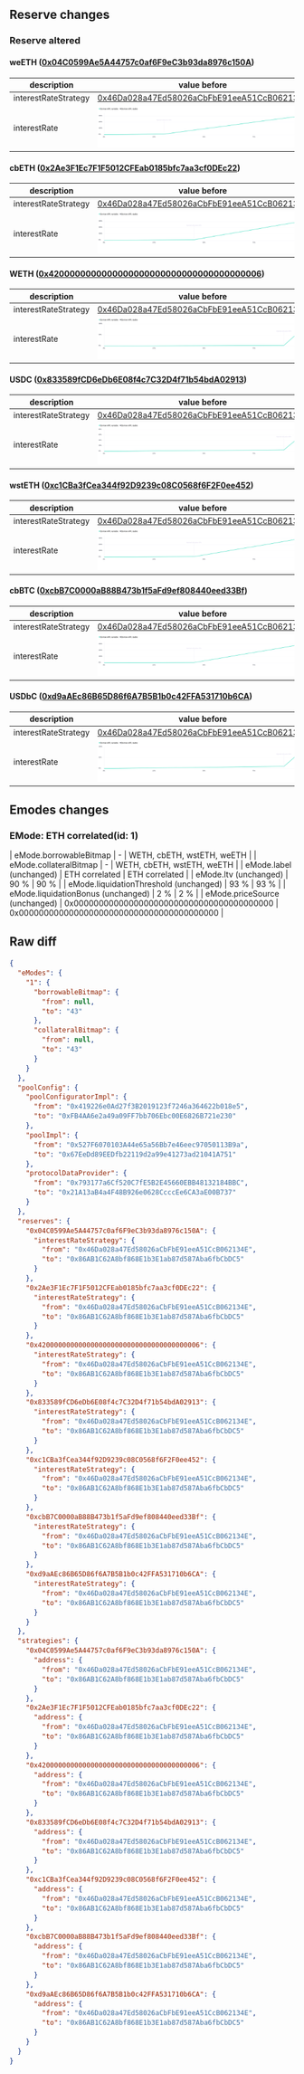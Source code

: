 ## Reserve changes

### Reserve altered

#### weETH ([0x04C0599Ae5A44757c0af6F9eC3b93da8976c150A](https://basescan.org/address/0x04C0599Ae5A44757c0af6F9eC3b93da8976c150A))

| description | value before | value after |
| --- | --- | --- |
| interestRateStrategy | [0x46Da028a47Ed58026aCbFbE91eeA51CcB062134E](https://basescan.org/address/0x46Da028a47Ed58026aCbFbE91eeA51CcB062134E) | [0x86AB1C62A8bf868E1b3E1ab87d587Aba6fbCbDC5](https://basescan.org/address/0x86AB1C62A8bf868E1b3E1ab87d587Aba6fbCbDC5) |
| interestRate | ![before](/.assets/abf3f4dbe21b49b5a01a454f7cf6c1dff3879949.svg) | ![after](/.assets/8fe77c6a047f2c560b5105c17299902d105704f1.svg) |

#### cbETH ([0x2Ae3F1Ec7F1F5012CFEab0185bfc7aa3cf0DEc22](https://basescan.org/address/0x2Ae3F1Ec7F1F5012CFEab0185bfc7aa3cf0DEc22))

| description | value before | value after |
| --- | --- | --- |
| interestRateStrategy | [0x46Da028a47Ed58026aCbFbE91eeA51CcB062134E](https://basescan.org/address/0x46Da028a47Ed58026aCbFbE91eeA51CcB062134E) | [0x86AB1C62A8bf868E1b3E1ab87d587Aba6fbCbDC5](https://basescan.org/address/0x86AB1C62A8bf868E1b3E1ab87d587Aba6fbCbDC5) |
| interestRate | ![before](/.assets/dc142671fc1206f692dc9c6906686dfc9eb5b355.svg) | ![after](/.assets/6582200fbeffb1c0178f8988c1500405e780d82b.svg) |

#### WETH ([0x4200000000000000000000000000000000000006](https://basescan.org/address/0x4200000000000000000000000000000000000006))

| description | value before | value after |
| --- | --- | --- |
| interestRateStrategy | [0x46Da028a47Ed58026aCbFbE91eeA51CcB062134E](https://basescan.org/address/0x46Da028a47Ed58026aCbFbE91eeA51CcB062134E) | [0x86AB1C62A8bf868E1b3E1ab87d587Aba6fbCbDC5](https://basescan.org/address/0x86AB1C62A8bf868E1b3E1ab87d587Aba6fbCbDC5) |
| interestRate | ![before](/.assets/5e57642c05a3a70e60c1de9caa27d686b8bb1362.svg) | ![after](/.assets/1127a94f574d36b70059ab4f1cda745898091bb0.svg) |

#### USDC ([0x833589fCD6eDb6E08f4c7C32D4f71b54bdA02913](https://basescan.org/address/0x833589fCD6eDb6E08f4c7C32D4f71b54bdA02913))

| description | value before | value after |
| --- | --- | --- |
| interestRateStrategy | [0x46Da028a47Ed58026aCbFbE91eeA51CcB062134E](https://basescan.org/address/0x46Da028a47Ed58026aCbFbE91eeA51CcB062134E) | [0x86AB1C62A8bf868E1b3E1ab87d587Aba6fbCbDC5](https://basescan.org/address/0x86AB1C62A8bf868E1b3E1ab87d587Aba6fbCbDC5) |
| interestRate | ![before](/.assets/b7c1af0d146c8e551ee939f2b5fa07cceab4f7e5.svg) | ![after](/.assets/8eb244025e49951ff2aaa2712daf551a3d1beca3.svg) |

#### wstETH ([0xc1CBa3fCea344f92D9239c08C0568f6F2F0ee452](https://basescan.org/address/0xc1CBa3fCea344f92D9239c08C0568f6F2F0ee452))

| description | value before | value after |
| --- | --- | --- |
| interestRateStrategy | [0x46Da028a47Ed58026aCbFbE91eeA51CcB062134E](https://basescan.org/address/0x46Da028a47Ed58026aCbFbE91eeA51CcB062134E) | [0x86AB1C62A8bf868E1b3E1ab87d587Aba6fbCbDC5](https://basescan.org/address/0x86AB1C62A8bf868E1b3E1ab87d587Aba6fbCbDC5) |
| interestRate | ![before](/.assets/dc142671fc1206f692dc9c6906686dfc9eb5b355.svg) | ![after](/.assets/6582200fbeffb1c0178f8988c1500405e780d82b.svg) |

#### cbBTC ([0xcbB7C0000aB88B473b1f5aFd9ef808440eed33Bf](https://basescan.org/address/0xcbB7C0000aB88B473b1f5aFd9ef808440eed33Bf))

| description | value before | value after |
| --- | --- | --- |
| interestRateStrategy | [0x46Da028a47Ed58026aCbFbE91eeA51CcB062134E](https://basescan.org/address/0x46Da028a47Ed58026aCbFbE91eeA51CcB062134E) | [0x86AB1C62A8bf868E1b3E1ab87d587Aba6fbCbDC5](https://basescan.org/address/0x86AB1C62A8bf868E1b3E1ab87d587Aba6fbCbDC5) |
| interestRate | ![before](/.assets/10bfcca87ef9d6ab4ccf97fcb660cfa970edab1f.svg) | ![after](/.assets/2aa941907cb07bf47ff3e71b5117a20d15ed5dbc.svg) |

#### USDbC ([0xd9aAEc86B65D86f6A7B5B1b0c42FFA531710b6CA](https://basescan.org/address/0xd9aAEc86B65D86f6A7B5B1b0c42FFA531710b6CA))

| description | value before | value after |
| --- | --- | --- |
| interestRateStrategy | [0x46Da028a47Ed58026aCbFbE91eeA51CcB062134E](https://basescan.org/address/0x46Da028a47Ed58026aCbFbE91eeA51CcB062134E) | [0x86AB1C62A8bf868E1b3E1ab87d587Aba6fbCbDC5](https://basescan.org/address/0x86AB1C62A8bf868E1b3E1ab87d587Aba6fbCbDC5) |
| interestRate | ![before](/.assets/f546af1ac7b1ac8e277029e8ba07e0df5c0cc142.svg) | ![after](/.assets/ff7ab747b91ecff18f73bcc2c32555b4db7de5b7.svg) |

## Emodes changes

### EMode: ETH correlated(id: 1)

| eMode.borrowableBitmap | - | WETH, cbETH, wstETH, weETH |
| eMode.collateralBitmap | - | WETH, cbETH, wstETH, weETH |
| eMode.label (unchanged) | ETH correlated | ETH correlated |
| eMode.ltv (unchanged) | 90 % | 90 % |
| eMode.liquidationThreshold (unchanged) | 93 % | 93 % |
| eMode.liquidationBonus (unchanged) | 2 % | 2 % |
| eMode.priceSource (unchanged) | 0x0000000000000000000000000000000000000000 | 0x0000000000000000000000000000000000000000 |


## Raw diff

```json
{
  "eModes": {
    "1": {
      "borrowableBitmap": {
        "from": null,
        "to": "43"
      },
      "collateralBitmap": {
        "from": null,
        "to": "43"
      }
    }
  },
  "poolConfig": {
    "poolConfiguratorImpl": {
      "from": "0x419226e0Ad27f3B2019123f7246a364622b018e5",
      "to": "0xFB4AA6e2a49a09FF7bb706Ebc00E6826B721e230"
    },
    "poolImpl": {
      "from": "0x527F6070103A44e65a56Bb7e46eec97050113B9a",
      "to": "0x67EeDd89EEDfb22119d2a99e41273ad21041A751"
    },
    "protocolDataProvider": {
      "from": "0x793177a6Cf520C7fE5B2E45660EBB48132184BBC",
      "to": "0x21A13aB4a4F48B926e0628CcccEe6CA3aE00B737"
    }
  },
  "reserves": {
    "0x04C0599Ae5A44757c0af6F9eC3b93da8976c150A": {
      "interestRateStrategy": {
        "from": "0x46Da028a47Ed58026aCbFbE91eeA51CcB062134E",
        "to": "0x86AB1C62A8bf868E1b3E1ab87d587Aba6fbCbDC5"
      }
    },
    "0x2Ae3F1Ec7F1F5012CFEab0185bfc7aa3cf0DEc22": {
      "interestRateStrategy": {
        "from": "0x46Da028a47Ed58026aCbFbE91eeA51CcB062134E",
        "to": "0x86AB1C62A8bf868E1b3E1ab87d587Aba6fbCbDC5"
      }
    },
    "0x4200000000000000000000000000000000000006": {
      "interestRateStrategy": {
        "from": "0x46Da028a47Ed58026aCbFbE91eeA51CcB062134E",
        "to": "0x86AB1C62A8bf868E1b3E1ab87d587Aba6fbCbDC5"
      }
    },
    "0x833589fCD6eDb6E08f4c7C32D4f71b54bdA02913": {
      "interestRateStrategy": {
        "from": "0x46Da028a47Ed58026aCbFbE91eeA51CcB062134E",
        "to": "0x86AB1C62A8bf868E1b3E1ab87d587Aba6fbCbDC5"
      }
    },
    "0xc1CBa3fCea344f92D9239c08C0568f6F2F0ee452": {
      "interestRateStrategy": {
        "from": "0x46Da028a47Ed58026aCbFbE91eeA51CcB062134E",
        "to": "0x86AB1C62A8bf868E1b3E1ab87d587Aba6fbCbDC5"
      }
    },
    "0xcbB7C0000aB88B473b1f5aFd9ef808440eed33Bf": {
      "interestRateStrategy": {
        "from": "0x46Da028a47Ed58026aCbFbE91eeA51CcB062134E",
        "to": "0x86AB1C62A8bf868E1b3E1ab87d587Aba6fbCbDC5"
      }
    },
    "0xd9aAEc86B65D86f6A7B5B1b0c42FFA531710b6CA": {
      "interestRateStrategy": {
        "from": "0x46Da028a47Ed58026aCbFbE91eeA51CcB062134E",
        "to": "0x86AB1C62A8bf868E1b3E1ab87d587Aba6fbCbDC5"
      }
    }
  },
  "strategies": {
    "0x04C0599Ae5A44757c0af6F9eC3b93da8976c150A": {
      "address": {
        "from": "0x46Da028a47Ed58026aCbFbE91eeA51CcB062134E",
        "to": "0x86AB1C62A8bf868E1b3E1ab87d587Aba6fbCbDC5"
      }
    },
    "0x2Ae3F1Ec7F1F5012CFEab0185bfc7aa3cf0DEc22": {
      "address": {
        "from": "0x46Da028a47Ed58026aCbFbE91eeA51CcB062134E",
        "to": "0x86AB1C62A8bf868E1b3E1ab87d587Aba6fbCbDC5"
      }
    },
    "0x4200000000000000000000000000000000000006": {
      "address": {
        "from": "0x46Da028a47Ed58026aCbFbE91eeA51CcB062134E",
        "to": "0x86AB1C62A8bf868E1b3E1ab87d587Aba6fbCbDC5"
      }
    },
    "0x833589fCD6eDb6E08f4c7C32D4f71b54bdA02913": {
      "address": {
        "from": "0x46Da028a47Ed58026aCbFbE91eeA51CcB062134E",
        "to": "0x86AB1C62A8bf868E1b3E1ab87d587Aba6fbCbDC5"
      }
    },
    "0xc1CBa3fCea344f92D9239c08C0568f6F2F0ee452": {
      "address": {
        "from": "0x46Da028a47Ed58026aCbFbE91eeA51CcB062134E",
        "to": "0x86AB1C62A8bf868E1b3E1ab87d587Aba6fbCbDC5"
      }
    },
    "0xcbB7C0000aB88B473b1f5aFd9ef808440eed33Bf": {
      "address": {
        "from": "0x46Da028a47Ed58026aCbFbE91eeA51CcB062134E",
        "to": "0x86AB1C62A8bf868E1b3E1ab87d587Aba6fbCbDC5"
      }
    },
    "0xd9aAEc86B65D86f6A7B5B1b0c42FFA531710b6CA": {
      "address": {
        "from": "0x46Da028a47Ed58026aCbFbE91eeA51CcB062134E",
        "to": "0x86AB1C62A8bf868E1b3E1ab87d587Aba6fbCbDC5"
      }
    }
  }
}
```